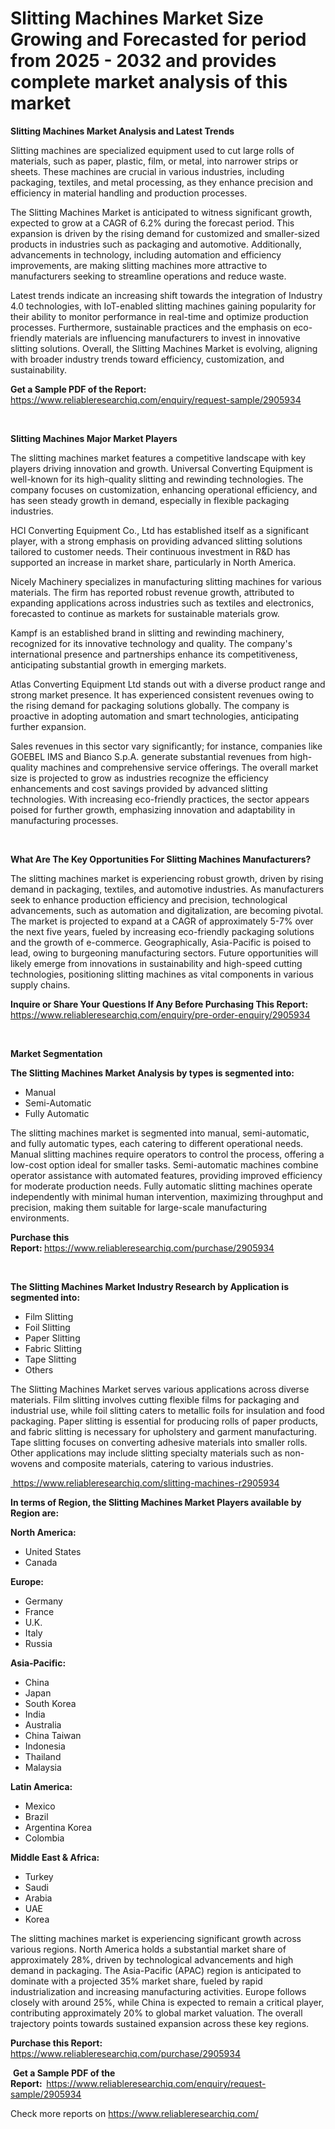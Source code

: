 <p><h1>Slitting Machines Market Size Growing and Forecasted for period from 2025 - 2032 and provides complete market analysis of this market</h1></p><p><strong>Slitting Machines Market Analysis and Latest Trends</strong></p>
<p><p>Slitting machines are specialized equipment used to cut large rolls of materials, such as paper, plastic, film, or metal, into narrower strips or sheets. These machines are crucial in various industries, including packaging, textiles, and metal processing, as they enhance precision and efficiency in material handling and production processes.</p><p>The Slitting Machines Market is anticipated to witness significant growth, expected to grow at a CAGR of 6.2% during the forecast period. This expansion is driven by the rising demand for customized and smaller-sized products in industries such as packaging and automotive. Additionally, advancements in technology, including automation and efficiency improvements, are making slitting machines more attractive to manufacturers seeking to streamline operations and reduce waste.</p><p>Latest trends indicate an increasing shift towards the integration of Industry 4.0 technologies, with IoT-enabled slitting machines gaining popularity for their ability to monitor performance in real-time and optimize production processes. Furthermore, sustainable practices and the emphasis on eco-friendly materials are influencing manufacturers to invest in innovative slitting solutions. Overall, the Slitting Machines Market is evolving, aligning with broader industry trends toward efficiency, customization, and sustainability.</p></p>
<p><strong>Get a Sample PDF of the Report:&nbsp;</strong> <a href="https://www.reliableresearchiq.com/enquiry/request-sample/2905934?utm_campaign=3085&utm_medium=2&utm_source=Github&utm_content=ia&utm_term=12032025&utm_id=slitting-machines">https://www.reliableresearchiq.com/enquiry/request-sample/2905934</a></p>
<p>&nbsp;</p>
<p><strong>Slitting Machines Major Market Players</strong></p>
<p><p>The slitting machines market features a competitive landscape with key players driving innovation and growth. Universal Converting Equipment is well-known for its high-quality slitting and rewinding technologies. The company focuses on customization, enhancing operational efficiency, and has seen steady growth in demand, especially in flexible packaging industries.</p><p>HCI Converting Equipment Co., Ltd has established itself as a significant player, with a strong emphasis on providing advanced slitting solutions tailored to customer needs. Their continuous investment in R&D has supported an increase in market share, particularly in North America.</p><p>Nicely Machinery specializes in manufacturing slitting machines for various materials. The firm has reported robust revenue growth, attributed to expanding applications across industries such as textiles and electronics, forecasted to continue as markets for sustainable materials grow.</p><p>Kampf is an established brand in slitting and rewinding machinery, recognized for its innovative technology and quality. The company's international presence and partnerships enhance its competitiveness, anticipating substantial growth in emerging markets.</p><p>Atlas Converting Equipment Ltd stands out with a diverse product range and strong market presence. It has experienced consistent revenues owing to the rising demand for packaging solutions globally. The company is proactive in adopting automation and smart technologies, anticipating further expansion.</p><p>Sales revenues in this sector vary significantly; for instance, companies like GOEBEL IMS and Bianco S.p.A. generate substantial revenues from high-quality machines and comprehensive service offerings. The overall market size is projected to grow as industries recognize the efficiency enhancements and cost savings provided by advanced slitting technologies. With increasing eco-friendly practices, the sector appears poised for further growth, emphasizing innovation and adaptability in manufacturing processes.</p></p>
<p>&nbsp;</p>
<p><strong>What Are The Key Opportunities For Slitting Machines Manufacturers?</strong></p>
<p><p>The slitting machines market is experiencing robust growth, driven by rising demand in packaging, textiles, and automotive industries. As manufacturers seek to enhance production efficiency and precision, technological advancements, such as automation and digitalization, are becoming pivotal. The market is projected to expand at a CAGR of approximately 5-7% over the next five years, fueled by increasing eco-friendly packaging solutions and the growth of e-commerce. Geographically, Asia-Pacific is poised to lead, owing to burgeoning manufacturing sectors. Future opportunities will likely emerge from innovations in sustainability and high-speed cutting technologies, positioning slitting machines as vital components in various supply chains.</p></p>
<p><strong>Inquire or Share Your Questions If Any Before Purchasing This Report:</strong> <a href="https://www.reliableresearchiq.com/enquiry/pre-order-enquiry/2905934?utm_campaign=3085&utm_medium=2&utm_source=Github&utm_content=ia&utm_term=12032025&utm_id=slitting-machines">https://www.reliableresearchiq.com/enquiry/pre-order-enquiry/2905934</a></p>
<p>&nbsp;</p>
<p><strong>Market Segmentation</strong></p>
<p><strong>The Slitting Machines Market Analysis by types is segmented into:</strong></p>
<p><ul><li>Manual</li><li>Semi-Automatic</li><li>Fully Automatic</li></ul></p>
<p><p>The slitting machines market is segmented into manual, semi-automatic, and fully automatic types, each catering to different operational needs. Manual slitting machines require operators to control the process, offering a low-cost option ideal for smaller tasks. Semi-automatic machines combine operator assistance with automated features, providing improved efficiency for moderate production needs. Fully automatic slitting machines operate independently with minimal human intervention, maximizing throughput and precision, making them suitable for large-scale manufacturing environments.</p></p>
<p><strong>Purchase this Report:&nbsp;</strong><a href="https://www.reliableresearchiq.com/purchase/2905934?utm_campaign=3085&utm_medium=2&utm_source=Github&utm_content=ia&utm_term=12032025&utm_id=slitting-machines">https://www.reliableresearchiq.com/purchase/2905934</a></p>
<p>&nbsp;</p>
<p><strong>The Slitting Machines Market Industry Research by Application is segmented into:</strong></p>
<p><ul><li>Film Slitting</li><li>Foil Slitting</li><li>Paper Slitting</li><li>Fabric Slitting</li><li>Tape Slitting</li><li>Others</li></ul></p>
<p><p>The Slitting Machines Market serves various applications across diverse materials. Film slitting involves cutting flexible films for packaging and industrial use, while foil slitting caters to metallic foils for insulation and food packaging. Paper slitting is essential for producing rolls of paper products, and fabric slitting is necessary for upholstery and garment manufacturing. Tape slitting focuses on converting adhesive materials into smaller rolls. Other applications may include slitting specialty materials such as non-wovens and composite materials, catering to various industries.</p></p>
<p><a href="https://www.reliableresearchiq.com/slitting-machines-r2905934?utm_campaign=3085&utm_medium=2&utm_source=Github&utm_content=ia&utm_term=12032025&utm_id=slitting-machines">&nbsp;https://www.reliableresearchiq.com/slitting-machines-r2905934</a></p>
<p><strong>In terms of Region, the Slitting Machines Market Players available by Region are:</strong></p>
<p>
    <p> <strong> North America: </strong>
        <ul>
            <li>United States</li>
            <li>Canada</li>
        </ul>
        </p> 
    <p> <strong> Europe: </strong>
        <ul>
            <li>Germany</li>
            <li>France</li>
            <li>U.K.</li>
            <li>Italy</li>
            <li>Russia</li>
        </ul>
        </p> 
    <p> <strong> Asia-Pacific: </strong>
        <ul>
            <li>China</li>
            <li>Japan</li>
            <li>South Korea</li>
            <li>India</li>
            <li>Australia</li>
            <li>China Taiwan</li>
            <li>Indonesia</li>
            <li>Thailand</li>
            <li>Malaysia</li>
        </ul>
        </p> 
    <p> <strong> Latin America: </strong>
        <ul>
            <li>Mexico</li>
            <li>Brazil</li>
            <li>Argentina Korea</li>
            <li>Colombia</li>
        </ul>
        </p> 
    <p> <strong> Middle East & Africa: </strong>
        <ul>
            <li>Turkey</li>
            <li>Saudi</li>
            <li>Arabia</li>
            <li>UAE</li>
            <li>Korea</li>
        </ul>
    </p>
    </p>
<p><p>The slitting machines market is experiencing significant growth across various regions. North America holds a substantial market share of approximately 28%, driven by technological advancements and high demand in packaging. The Asia-Pacific (APAC) region is anticipated to dominate with a projected 35% market share, fueled by rapid industrialization and increasing manufacturing activities. Europe follows closely with around 25%, while China is expected to remain a critical player, contributing approximately 20% to global market valuation. The overall trajectory points towards sustained expansion across these key regions.</p></p>
<p><strong>Purchase this Report: </strong><a href="https://www.reliableresearchiq.com/purchase/2905934?utm_campaign=3085&utm_medium=2&utm_source=Github&utm_content=ia&utm_term=12032025&utm_id=slitting-machines">https://www.reliableresearchiq.com/purchase/2905934</a></p>
<p>&nbsp;<strong>Get a Sample PDF of the Report:&nbsp;&nbsp;</strong><a href="https://www.reliableresearchiq.com/enquiry/request-sample/2905934?utm_campaign=3085&utm_medium=2&utm_source=Github&utm_content=ia&utm_term=12032025&utm_id=slitting-machines">https://www.reliableresearchiq.com/enquiry/request-sample/2905934</a></p>
<p><strong></strong></p>
<p>Check more reports on <a href="https://www.reliableresearchiq.com/?utm_campaign=3085&utm_medium=2&utm_source=Github&utm_content=ia&utm_term=12032025&utm_id=slitting-machines">https://www.reliableresearchiq.com/</a></p>